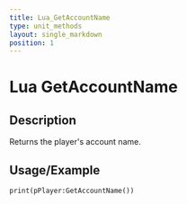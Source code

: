 ```yaml
---
title: Lua_GetAccountName
type: unit_methods
layout: single_markdown
position: 1
---
```


# Lua GetAccountName

## Description

Returns the player's account name.

## Usage/Example

```
print(pPlayer:GetAccountName())
```
